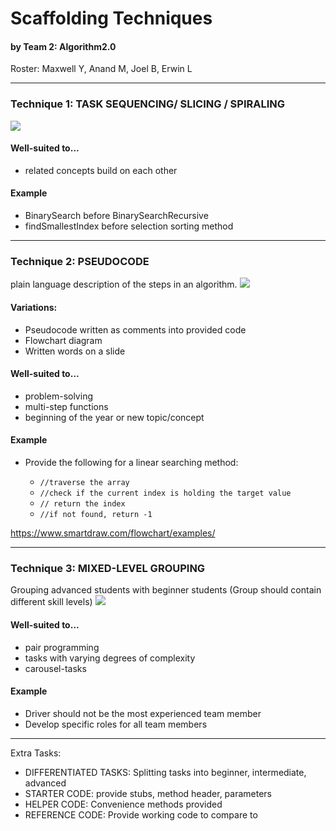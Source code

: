 # Scaffolding Techniques
#### by Team 2: Algorithm2.0
Roster: Maxwell Y, Anand M, Joel B, Erwin L

  
* * *
### Technique 1: TASK SEQUENCING/ SLICING / SPIRALING
![]( https://c.tenor.com/uAKW6ESyWgMAAAAS/spiral.gif )

#### Well-suited to...
* related concepts build on each other

#### Example
* BinarySearch before BinarySearchRecursive
* findSmallestIndex before selection sorting method

  
* * *
### Technique 2: PSEUDOCODE
plain language description of the steps in an algorithm.
![](https://media.geeksforgeeks.org/wp-content/uploads/flowchart-3.jpg)

#### Variations:
* Pseudocode written as comments into provided code
* Flowchart diagram
* Written words on a slide

#### Well-suited to...
* problem-solving
* multi-step functions
* beginning of the year or new topic/concept

#### Example
* Provide the following for a linear searching method:

  * ```//traverse the array```
  * ```//check if the current index is holding the target value```
  * ```// return the index```
  * ```//if not found, return -1```

https://www.smartdraw.com/flowchart/examples/

* * * *
### Technique 3: MIXED-LEVEL GROUPING
Grouping advanced students with beginner students (Group should contain different skill levels)
![]( https://www.theconfidentteacher.com/wp-content/uploads/2016/01/pawns-groups.jpg )

#### Well-suited to...
* pair programming
* tasks with varying degrees of complexity
* carousel-tasks

#### Example
* Driver should not be the most experienced team member
* Develop specific roles for all team members

* * * *

Extra Tasks:
* DIFFERENTIATED TASKS: Splitting tasks into beginner, intermediate, advanced
* STARTER CODE: provide stubs, method header, parameters
* HELPER CODE: Convenience methods provided
* REFERENCE CODE: Provide working code to compare to
